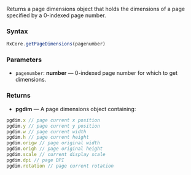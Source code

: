 Returns a page dimensions object that holds the dimensions of a page specified by a 0-indexed page number.

### Syntax

```typescript
RxCore.getPageDimensions(pagenumber)
```

### Parameters

- `pagenumber`: **number** — 0-indexed page number for which to get dimensions.

### Returns

- **pgdim** — A page dimensions object containing:
  
```typescript
pgdim.x // page current x position
pgdim.y // page current y position
pgdim.w // page current width
pgdim.h // page current height
pgdim.origw // page original width
pgdim.origh // page original height
pgdim.scale // current display scale
pgdim.dpi // page DPI
pgdim.rotation // page current rotation
```